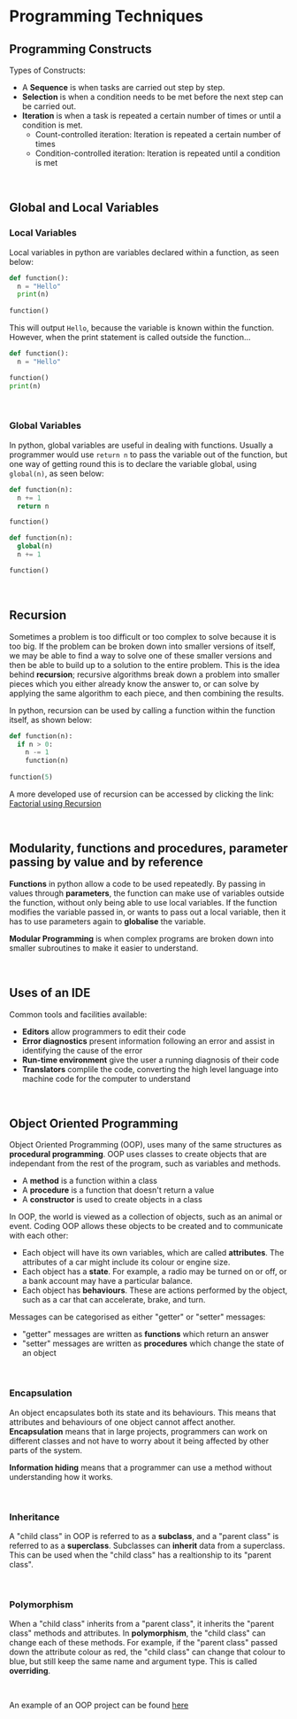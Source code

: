 # Programming Techniques

## Programming Constructs
Types of Constructs:
- A **Sequence** is when tasks are carried out step by step.
- **Selection** is when a condition needs to be met before the next step can be carried out.
- **Iteration** is when a task is repeated a certain number of times or until a condition is met.
  - Count-controlled iteration: Iteration is repeated a certain number of times
  - Condition-controlled iteration: Iteration is repeated until a condition is met

<br>

## Global and Local Variables

### Local Variables

Local variables in python are variables declared within a function, as seen below:

```python
def function():
  n = "Hello"
  print(n)
  
function()
```

This will output ```Hello```, because the variable is known within the function. However, when the print statement is called outside the function...

```python
def function():
  n = "Hello"

function()
print(n)
```
<br>

### Global Variables

In python, global variables are useful in dealing with functions. Usually a programmer would use ```return n``` to pass the variable out of the function, but one way of getting round this is to declare the variable global, using ```global(n)```, as seen below:

``` python
def function(n):
  n += 1
  return n

function()
```

``` python
def function(n):
  global(n)
  n += 1

function()
```

<br>

## Recursion

Sometimes a problem is too difficult or too complex to solve because it is too big. If the problem can be broken down into smaller versions of itself, we may be able to find a way to solve one of these smaller versions and then be able to build up to a solution to the entire problem. This is the idea behind **recursion**; recursive algorithms break down a problem into smaller pieces which you either already know the answer to, or can solve by applying the same algorithm to each piece, and then combining the results.

In python, recursion can be used by calling a function within the function itself, as shown below:

```python
def function(n):
  if n > 0:
    n -= 1
    function(n)    
 
function(5)
```

A more developed use of recursion can be accessed by clicking the link:
[Factorial using Recursion](https://github.com/JMorr4/Computer-Science/blob/main/Contents/Recursion.md)

<br>

## Modularity, functions and procedures, parameter passing by value and by reference

**Functions** in python allow a code to be used repeatedly. By passing in values through **parameters**, the function can make use of variables outside the function, without only being able to use local variables. If the function modifies the variable passed in, or wants to pass out a local variable, then it has to use parameters again to **globalise** the variable.

**Modular Programming** is when complex programs are broken down into smaller subroutines to make it easier to understand.

<br>

## Uses of an IDE

Common tools and facilities available:
- **Editors** allow programmers to edit their code
- **Error diagnostics** present information following an error and assist in identifying the cause of the error
- **Run-time environment** give the user a running diagnosis of their code
- **Translators** complile the code, converting the high level language into machine code for the computer to understand

<br>

## Object Oriented Programming

Object Oriented Programming (OOP), uses many of the same structures as **procedural programming**. OOP uses classes to create objects that are independant from the rest of the program, such as variables and methods.
- A **method** is a function within a class
- A **procedure** is a function that doesn't return a value
- A **constructor** is used to create objects in a class

In OOP, the world is viewed as a collection of objects, such as an animal or event. Coding OOP allows these objects to be created and to communicate with each other:
- Each object will have its own variables, which are called **attributes**. The attributes of a car might include its colour or engine size.
- Each object has a **state**. For example, a radio may be turned on or off, or a bank account may have a particular balance.
- Each object has **behaviours**. These are actions performed by the object, such as a car that can accelerate, brake, and turn.

Messages can be categorised as either "getter" or "setter" messages:
- "getter" messages are written as **functions** which return an answer
- "setter" messages are written as **procedures** which change the state of an object

<br>

### Encapsulation

An object encapsulates both its state and its behaviours. This means that attributes and behaviours of one object cannot affect another. **Encapsulation** means that in large projects, programmers can work on different classes and not have to worry about it being affected by other parts of the system.

**Information hiding** means that a programmer can use a method without understanding how it works.

<br>

### Inheritance

A "child class" in OOP is referred to as a **subclass**, and a "parent class" is referred to as a **superclass**. Subclasses can **inherit** data from a superclass. This can be used when the "child class" has a realtionship to its "parent class".

<br>

### Polymorphism

When a "child class" inherits from a "parent class", it inherits the "parent class" methods and attributes. In **polymorphism**, the "child class" can change each of these methods. For example, if the "parent class" passed down the attribute colour as red, the "child class" can change that colour to blue, but still keep the same name and argument type. This is called **overriding**.

<br>

An example of an OOP project can be found [here](https://github.com/JMorr4/Computer-Science/blob/main/Contents/Python%20Projects/Farm%20Project/Farm.md)























